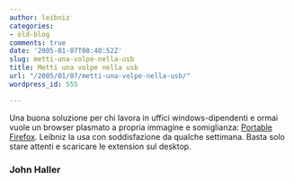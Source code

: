 ```yaml
---
author: leibniz
categories:
- old-blog
comments: true
date: '2005-01-07T08:40:52Z'
slug: metti-una-volpe-nella-usb
title: Metti una volpe nella usb
url: "/2005/01/07/metti-una-volpe-nella-usb/"
wordpress_id: 555

---
```

Una buona soluzione per chi lavora in uffici windows-dipendenti e
ormai vuole un browser plasmato a propria immagine e somiglianza: [Portable Firefox](https://johnhaller.com/jh/mozilla/portable_firefox/). Leibniz la usa con soddisfazione da qualche settimana. Basta solo stare attenti e scaricare le extension sul desktop. 




### John Haller
